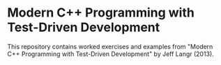 # Modern C++ Programming with Test-Driven Development
This repository contains worked exercises and examples from "Modern C++ Programming with Test-Driven Development" by Jeff Langr (2013).